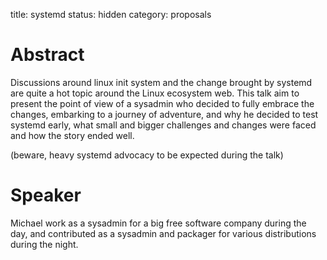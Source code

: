 title: systemd
status: hidden
category: proposals

# Abstract
Discussions around linux init system and the change brought by systemd
are quite a hot topic around the Linux ecosystem web. This talk aim to
present the point of view of a sysadmin who decided to fully embrace the
changes, embarking to a journey of adventure, and why he decided to test
systemd early, what small and bigger challenges and changes were faced
and how the story ended well.

(beware, heavy systemd advocacy to be expected during the talk)

# Speaker
Michael work as a sysadmin for a big free software company during the
day, and contributed as a sysadmin and packager for various
distributions during the night.

